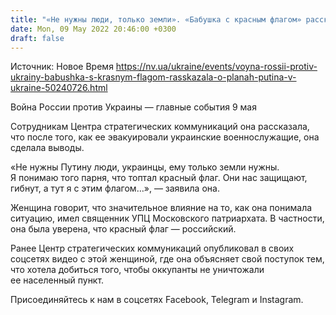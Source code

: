 ```yaml
---
title: "«Не нужны люди, только земли». «Бабушка с красным флагом» рассказала о планах Путина в Украине"
date: Mon, 09 May 2022 20:46:00 +0300
draft: false
---
```

Источник: Новое Время https://nv.ua/ukraine/events/voyna-rossii-protiv-ukrainy-babushka-s-krasnym-flagom-rasskazala-o-planah-putina-v-ukraine-50240726.html


Война России против Украины — главные события 9 мая

 Сотрудникам Центра стратегических коммуникаций она рассказала, что после того, как ее эвакуировали украинские военнослужащие, она сделала выводы.

«Не нужны Путину люди, украинцы, ему только земли нужны. Я понимаю того парня, что топтал красный флаг. Они нас защищают, гибнут, а тут я с этим флагом…», — заявила она.

Женщина говорит, что значительное влияние на то, как она понимала ситуацию, имел священник УПЦ Московского патриархата. В частности, она была уверена, что красный флаг — российский.

Ранее Центр стратегических коммуникаций опубликовал в своих соцсетях видео с этой женщиной, где она объясняет свой поступок тем, что хотела добиться того, чтобы оккупанты не уничтожали ее населенный пункт.

Присоединяйтесь к нам в соцсетях Facebook, Telegram и Instagram.
